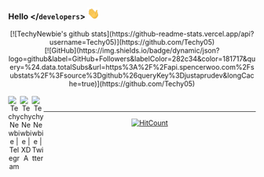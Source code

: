 ### Hello </`developers`> <img src="https://raw.githubusercontent.com/ABSphreak/ABSphreak/master/gifs/Hi.gif" width="25px">

<div align="center">
[![TechyNewbie's github stats](https://github-readme-stats.vercel.app/api?username=Techy05)](https://github.com/Techy05)  
</div>
<div align="center">
[![GitHub](https://img.shields.io/badge/dynamic/json?logo=github&label=GitHub+Followers&labelColor=282c34&color=181717&query=%24.data.totalSubs&url=https%3A%2F%2Fapi.spencerwoo.com%2Fsubstats%2F%3Fsource%3Dgithub%26queryKey%3Djustaprudev&longCache=true)](https://github.com/Techy05)
</div>

<div align="center">
<br>
<a href="https://t.me/TechyNewbie">
  <img align="left" alt="TechyNewbie | Telegram" width="24px" src="https://cdn.jsdelivr.net/npm/simple-icons@v3/icons/telegram.svg" />
</a>
<a href="https://forum.xda-developers.com/member.php?u=9393824">
  <img align="left" alt="TechyNewbie | XDA" width="24px" src="https://cdn.jsdelivr.net/npm/simple-icons@3.3.0/icons/xdadevelopers.svg" />
</a>
<a href="https://twitter.com/TechyMp005">
  <img align="left" alt="TechyNewbie | Twitter" width="24px" src="https://cdn.jsdelivr.net/npm/simple-icons@v3/icons/twitter.svg" />
</a>

<br>

---
[![HitCount](http://hits.dwyl.com/Techy05/Techy05.svg)](http://hits.dwyl.com/Techy05/Techy05)
</div>
<!-- For Later Purposes
**Techy05/Techy05** is a ✨ _special_ ✨ repository because its `README.md` (this file) appears on your GitHub profile.

Here are some ideas to get you started:

- 🔭 I’m currently working on ...
- 🌱 I’m currently learning ...
- 👯 I’m looking to collaborate on ...
- 🤔 I’m looking for help with ...
- 💬 Ask me about ...
- 📫 How to reach me: ...
- 😄 Pronouns: ...
- ⚡ Fun fact: ...
-->

